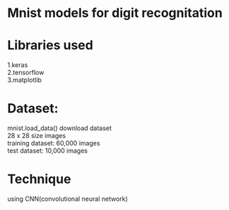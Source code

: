 # Mnist models for digit recognitation
# Libraries used
1.keras<br/>
2.tensorflow<br/>
3.matplotlib<br/>
# Dataset:
mnist.load_data() download dataset<br/>
28 x 28 size images<br/>
training dataset: 60,000 images<br/>
test dataset: 10,000 images<br/>
# Technique
using CNN(convolutional neural network)
